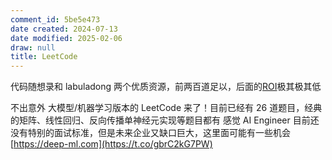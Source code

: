 ```yaml
---
comment_id: 5be5e473
date created: 2024-07-13
date modified: 2025-02-06
draw: null
title: LeetCode
---
```

代码随想录和 labuladong 两个优质资源，前两百道足以，后面的[ROI](ROI.md)极其极其低

不出意外 大模型/机器学习版本的 LeetCode 来了！目前已经有 26 道题目，经典的矩阵、线性回归、反向传播单神经元实现等题目都有 感觉 AI Engineer 目前还没有特别的面试标准，但是未来企业又缺口巨大，这里面可能有一些机会 [https://deep-ml.com](https://t.co/gbrC2kG7PW)
